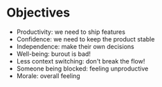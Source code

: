 
# Objectives
- Productivity: we need to ship features
- Confidence: we need to keep the product stable
- Independence: make their own decisions
- Well-being: burout is bad!
- Less context switching: don't break the flow!
- Someone being blocked: feeling unproductive
- Morale: overall feeling
